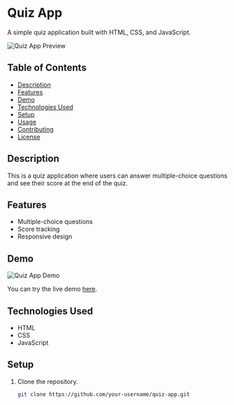 # Quiz App

A simple quiz application built with HTML, CSS, and JavaScript.

![Quiz App Preview](quiz_app_preview.png)

## Table of Contents
- [Description](#description)
- [Features](#features)
- [Demo](#demo)
- [Technologies Used](#technologies-used)
- [Setup](#setup)
- [Usage](#usage)
- [Contributing](#contributing)
- [License](#license)

## Description

This is a quiz application where users can answer multiple-choice questions and see their score at the end of the quiz.

## Features

- Multiple-choice questions
- Score tracking
- Responsive design

## Demo

![Quiz App Demo](quiz_app_demo.gif)

You can try the live demo [here](https://your-demo-link.com).

## Technologies Used

- HTML
- CSS
- JavaScript

## Setup

1. Clone the repository.
   ```bash
   git clone https://github.com/your-username/quiz-app.git
